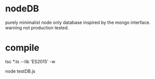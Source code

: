 # nodeDB
purely minimalist node only database inspired by the mongo interface. warning not production tested.

# compile
tsc *.ts --lib 'ES2015' -w

node testDB.js